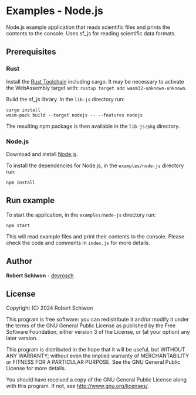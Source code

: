 # Examples - Node.js

Node.js example application that reads scientific files and prints the contents to the console. Uses sf_js for reading scientific data formats.

## Prerequisites

### Rust

Install the [Rust Toolchain](https://www.rust-lang.org/tools/install) including cargo. It may be necessary to activate the WebAssembly target with: `rustup target add wasm32-unknown-unknown`.

Build the sf_js library. In the `lib-js` directory run:

```
cargo install
wasm-pack build --target nodejs -- --features nodejs
```

The resulting npm package is then available in the `lib-js/pkg` directory.

### Node.js

Download and install [Node.js](https://nodejs.org/en/download/package-manager).

To install the dependencies for Node.js, in the `examples/node-js` directory run:

```
npm install
```

## Run example

To start the application, in the `examples/node-js` directory run:

```
npm start
```

This will read example files and print their contents to the console. Please check the code and comments in `index.js` for more details.

## Author

**Robert Schiwon** - [devrosch](https://gitlab.com/devrosch)

## License

Copyright (C) 2024 Robert Schiwon

This program is free software: you can redistribute it and/or modify it under the terms of the GNU General Public License as published by the Free Software Foundation, either version 3 of the License, or (at your option) any later version.

This program is distributed in the hope that it will be useful, but WITHOUT ANY WARRANTY; without even the implied warranty of MERCHANTABILITY or FITNESS FOR A PARTICULAR PURPOSE. See the GNU General Public License for more details.

You should have received a copy of the GNU General Public License along with this program. If not, see <http://www.gnu.org/licenses/>.
